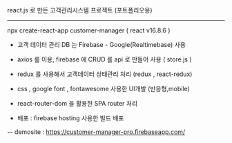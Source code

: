 react.js 로 만든 고객관리시스템 프로젝트 (포트폴리오용)

----------------------------------------------------------------------
npx create-react-app customer-manager ( react v16.8.6 )

- 고객 데이터 관리 DB 는 Firebase - Google(Realtimebase) 사용

- axios 를 이용, firebase 에 CRUD 를 api 로 만들어 사용 ( store.js )

- redux 를 사용해서 고객데이터 상태관리 처리 (redux , react-redux)

- css , google font , fontawesome 사용한 UI개발 (반응형,mobile)

- react-router-dom 을 활용한 SPA router 처리

- 배포 : firebase hosting 사용한 빌드 배포

--
demosite : https://customer-manager-pro.firebaseapp.com/
